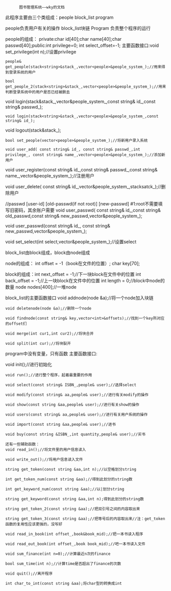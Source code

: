           图书管理系统——wky的文档
此程序主要由三个类组成：people block_list  program

people负责用户有关的操作
block_list块链
Program  负责整个程序的运行

people的组成：
private:char id[40];char name[40];char passwd[40];public:int privilege=0;    int select_offset=-1;
主要函数接口:void set_privilege(int n);//设置privilege

    people& get_people(stack<string>&stack_,vector<people>&people_system_);//用来得到登录系统的用户

    bool   get_people_2(stack<string>&stack_,vector<people>&people_system_);//用来判断登录系统中的用户是否已经被删去

   void login(stack<string>&stack_,vector<people>&people_system_,const  string& id_,const string& passwd_);

    void login(stack<string>&stack_,vector<people>&people_system_,const string& id_);

   void logout(stack<string>&stack_);

    bool set_people(vector<people>&people_system_);//将新用户录入系统

    void user_add( const string& id_, const string& passwd_,int privilege_, const string& name_,vector<people>&people_system_);//添加新用户

  
   void user_register(const string& id_,const string& passwd_,const string& name_,vector<people>&people_system_);//注册用户
    
   void user_delete( const string& id_,vector<people>&people_system_,stack<string>satck_);//删除用户
  
   //passwd [user-id] [old-passwd(if not root)] [new-passwd] #1:root不需要填写旧密码，其余账户需要
   void user_passwd( const string& id_,const string& old_passwd,const string& new_passwd,vector<people>&people_system_);
   
   void user_passwd(const string& id_, const string& new_passwd,vector<people>&people_system_);

   void set_select(int select,vector<people>&people_system_);//设置select


 block_list由block组成，block由node组成
 
 
 node的组成： int offset = -1（book在文件的位置）;  char key[70];
 
 block的组成：int next_offset = -1;//下一块block在文件中的位置
    int back_offset = -1;//上一块block在文件中的位置
    int length = 0;//block中node的数量
    node nodes[400];//一堆node
 
block_list的主要函数接口
    void addnode(node &a);//将一个node加入块链
   
    void deletenode(node &a);//删除一个node
    
    void findnode(const string& key,vector<int>&offsets);//找到一个key所对应的offset们
   
    void merge(int cur1,int cur2);//将块合并
    
    void split(int cur);//将块裂开
   
   
   program中没有变量，只有函数
   主要函数接口:
   
   void init();//进行初始化

    void run();//进行整个程序，起着最重要的作用

    void select(const string& ISBN_,people& user);//选择select
   
    void modify(const string& aa,people& user);//进行有关modify的操作
    
    void show(const string &aa,people& user);//进行有关show的操作
     
    void users(const string& aa,people& user);//进行有关用户系统的操作
    
    void import(const string &aa,people& user);//进书

    void buy(const string &ISBN_,int quantity,people& user);//买书
    
    还有一些辅助函数：
    void read_in();//将文件里的用户信息读入

    void write_out();//将用户信息读入文件

    string get_token(const string &aa,int n);//以空格划分string

    int get_token_num(const string &aa);//得到此划分的string数

    int get_keyword_num(const string &aa);//以|划分string

    string get_keyword(const string &aa,int n);得到此划分的string数

    string get_token_2(const string &aa);//把双引号之间的内容取出来

    string get_token_3(const string &aa);//把等号后的内容取出来//注：get_token函数的复用性应该更强的，没写好

    void read_in_book(int offset_,book&book_mid);//把一本书读入程序

    void read_out_book(int offset_,book book_mid);//吧一本书读入文件

    void sum_finance(int n=0);//计算最近n次的finance

    bool sum_time(int n);//计算time是否超出了finance的次数

    void quit();//离开程序

    int char_to_int(const string &aa);将char型的转换成int
